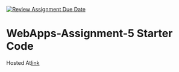 [![Review Assignment Due Date](https://classroom.github.com/assets/deadline-readme-button-24ddc0f5d75046c5622901739e7c5dd533143b0c8e959d652212380cedb1ea36.svg)](https://classroom.github.com/a/7kKA03Up)
# WebApps-Assignment-5 Starter Code
Hosted At[link](https://44-563-webapps-f23.github.io/44563-webapps-f23-assignment5-VBSKishore/)
